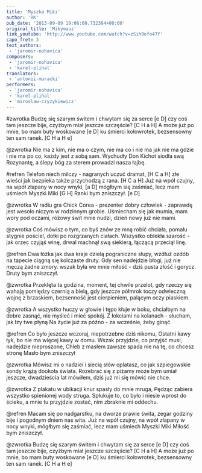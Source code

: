 ```yaml
---
title: 'Myszka Miki'
author: 'RK'
pub_date: '2013-09-09 19:06:00.732364+00:00'
original_title: 'Mikymauz'
link_youtube: 'http://www.youtube.com/watch?v=zSih9efo47Y'
capo_fret: 3
text_authors:
 - 'jaromir-nohavica'
composers:
 - 'jaromir-nohavica'
 - 'karel-plihal'
translators:
 - 'antonii-muracki'
performers:
 - 'jaromir-nohavica'
 - 'karel-plihal'
 - 'miroslaw-czyzykiewicz'
---
```


#zwrotka
Budzę się szarym świtem i chwytam się za serce [e D]
czy coś tam jeszcze bije, czyżbym miał jeszcze szczęście? [C H a H]
A może już po mnie, bo mam buty woskowane [e D]
ku śmierci kołowrotek, bezsensowny ten sam ranek. [C H a H e]

@zwrotka
Nie ma z kim, nie ma o czym, nie ma co i nie ma jak
nie ma gdzie i nie ma po co, każdy jest z sobą sam.
Wychudły Don Kichot siodła swą Rozynantę,
a ślepy bóg za sterem prowadzi nasza łajbę.

#refren
Telefon niech milczy - nagranych uczuć dramat, [H C a H]
złe wieści jak bezpieka także przychodzą z rana. [H C a H]
Już na wpół czujny, na wpół złapany w nocy wnyki, [a D]
mógłbym się zaśmiać, lecz mam uśmiech Myszki Miki  [G H]
Ranki bym zniszczył. [e D]

@zwrotka
W radiu gra Chick Corea - prezenter dobry człowiek -
zaprawdę jest wesoło niczym w rodzinnym grobie.
Uśmiecham się jak mumia, mam wory pod oczami,
różowy świt mnie nudzi, dzień nowy już nie mami.

@zwrotka
Coś mówisz o tym, co byś znów ze mną robić chciała,
pomału stygnie pościel, dołki po rozgrzanych ciałach.
Wszystko oblekła szarość - jak orzec czyjąś winę,
drwal machnął swą siekierą, łączącą przeciął linę.

@refren
Dwa łóżka jak dwa kraje dzielą pograniczne słupy,
wzdłuż ozdób na tapecie ciągną się kolczaste druty.
Gdy sen nadejdzie błogi, już nie męczą żadne zmory.
wszak była we mnie miłość - dziś pusta złość i gorycz.
Druty bym zniszczył.

@zwrotka
Przeklęta ta godzina, moment, tej chwile przelot,
gdy rzeczy się wahają pomiędzy czernią a bielą,
gdy jeszcze półmrok toczy odwieczną wojnę z brzaskiem,
bezsenność jest cierpieniem, palącym oczy piaskiem.

@zwrotka
A wszystko huczy w głowie i tępo kłuje w boku,
chciałbym na dobre zasnąć, nie myśleć i mieć spokój.
Z łokciami na kolanach - słucham, jak łzy twe płyną 
Na życie już za późno - za wcześnie, żeby ginąć.

@refren
Co było jeszcze wczoraj, niepotrzebne dziś nikomu,
Ostatni kawy łyk, bo nie ma więcej kawy w domu.
Wszak przyjdzie, co przyjść musi, nadejdzie nieproszone,
Chleb z masłem zawsze spada nie na tę, co chcesz stronę
Masło bym zniszczył

@zwrotka
Mówisz mi o nadziei i siecią słów oplatasz,
co jak szpiegowskie sondy krążą dookoła świata.
Rozebrać się z piżamy może bym umiał jeszcze,
dwadzieścia lat mówiłem, dziś już mi się mówić nie chce.

@zwrotka
Z plakatu w ubikacji knur spasły do mnie mruga,
Pędząc zabiera wszystko spienionej wody struga.
Spłukuje to, co było i niesie wprost do ścieku,
a mnie tu przyjdzie zostać, nim zbraknie mi oddechu.

@refren
Macam się po nadgarstku, na dworze prawie świta,
zegar godziny bije i pogodnym dniem nas wita.
Już na wpół czujny, na wpół złapany w nocy wnyki,
mógłbym się zaśmiać, lecz mam uśmiech Myszki Miki
Miłość bym zniszczył.

@zwrotka
Budzę się szarym świtem i chwytam się za serce [e D]
czy coś tam jeszcze bije, czyżbym miał jeszcze szczęście? [C H a H]
A może już po mnie, bo mam buty woskowane [e D]
ku śmierci kołowrotek, bezsensowny ten sam ranek. [C H a H e]